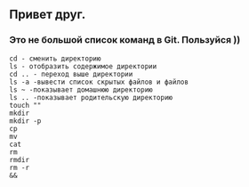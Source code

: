 ## Привет друг.


### Это не большой список команд в Git. Пользуйся ))

```pwd - показать рабочую папку
cd - сменить директорию
ls - отобразить содержимое директории
cd .. - переход выше директории
ls -a -вывести список скрытых файлов и файлов
ls ~ -показывает домашнюю директорию
ls .. -показывает родительскую директорию
touch ""
mkdir
mkdir -p
cp
mv
cat
rm
rmdir
rm -r 
&&
```